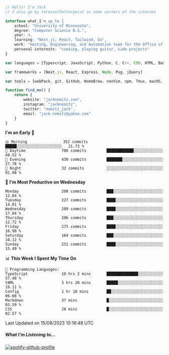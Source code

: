 ```typescript
// Hello! I'm Jack
// I also go by terminalPoltergeist in some corners of the internet

interface what_I'm_up_to {
    school: "University of Minnesota",
    degree: "Computer Science B.S.",
    year: 4,
    learning: "Next.js, React, Tailwind, Go",
    work: "Hosting, Engineering, and Automation team for the Office of Information Technology at UMN",
    personal-interests: "cooking, playing guitar, side projects"
}

var languages = [Typescript, JavaScript, Python, C, C++, CSS, HTML, Bash, VimScript]

var frameworks = [Next.js, React, Express, Node, Pug, jQuery]

var tools = [webPack, git, GitHub, HomeBrew, neoVim, npm, Tmux, macOS, Ubuntu, Docker, Nginx, Cloudflare, DigitalOcean]

function find_me() {
    return {
        website: "jacknemitz.com",
        instagram: "jacknemitz",
        twitter: "nemitz_jack",
        email: "jack.nemitz@yahoo.com"
    }
}
```

<!--START_SECTION:waka-->
**I'm an Early 🐤** 

```text
🌞 Morning                352 commits         █████░░░░░░░░░░░░░░░░░░░░   21.73 % 
🌆 Daytime                786 commits         ████████████░░░░░░░░░░░░░   48.52 % 
🌃 Evening                450 commits         ███████░░░░░░░░░░░░░░░░░░   27.78 % 
🌙 Night                  32 commits          ░░░░░░░░░░░░░░░░░░░░░░░░░   01.98 % 
```
📅 **I'm Most Productive on Wednesday** 

```text
Monday                   208 commits         ███░░░░░░░░░░░░░░░░░░░░░░   12.84 % 
Tuesday                  227 commits         ████░░░░░░░░░░░░░░░░░░░░░   14.01 % 
Wednesday                289 commits         ████░░░░░░░░░░░░░░░░░░░░░   17.84 % 
Thursday                 206 commits         ███░░░░░░░░░░░░░░░░░░░░░░   12.72 % 
Friday                   275 commits         ████░░░░░░░░░░░░░░░░░░░░░   16.98 % 
Saturday                 164 commits         ███░░░░░░░░░░░░░░░░░░░░░░   10.12 % 
Sunday                   251 commits         ████░░░░░░░░░░░░░░░░░░░░░   15.49 % 
```


📊 **This Week I Spent My Time On** 

```text
💬 Programming Languages: 
TypeScript               10 hrs 2 mins       ██████████████░░░░░░░░░░░   57.48 % 
YAML                     3 hrs 20 mins       █████░░░░░░░░░░░░░░░░░░░░   19.11 % 
Config                   1 hr 10 mins        ██░░░░░░░░░░░░░░░░░░░░░░░   06.68 % 
Markdown                 37 mins             █░░░░░░░░░░░░░░░░░░░░░░░░   03.59 % 
CSS                      26 mins             █░░░░░░░░░░░░░░░░░░░░░░░░   02.57 % 
```


 Last Updated on 15/08/2023 10:18:48 UTC
<!--END_SECTION:waka-->

##### What I'm Listening to...

[![spotify-github-profile](https://spotify-github-profile.vercel.app/api/view?uid=jack.nemitz&cover_image=true&show_offline=true&bar_color=53b14f&bar_color_cover=false&background_color=121212FF)](https://spotify-github-profile.vercel.app/api/view?uid=jack.nemitz&redirect=true)


